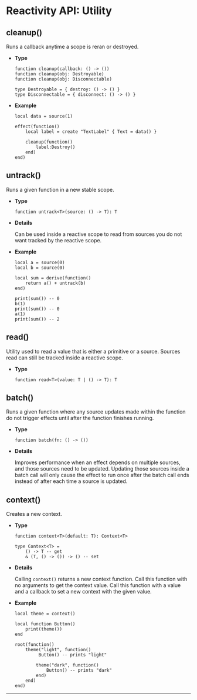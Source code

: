 # Reactivity API: Utility

## cleanup()

Runs a callback anytime a scope is reran or destroyed.

- **Type**

    ```luau
    function cleanup(callback: () -> ())
    function cleanup(obj: Destroyable)
    function cleanup(obj: Disconnectable)

    type Destroyable = { destroy: () -> () }
    type Disconnectable = { disconnect: () -> () }
    ```

- **Example**

    ```luau
    local data = source(1)

    effect(function()
        local label = create "TextLabel" { Text = data() }

        cleanup(function()
            label:Destroy()
        end)
    end)
    ```

## untrack()

Runs a given function in a new stable scope.

- **Type**

    ```luau
    function untrack<T>(source: () -> T): T
    ```

- **Details**

    Can be used inside a reactive scope to read from sources you do not want
    tracked by the reactive scope.

- **Example**

    ```luau
    local a = source(0)
    local b = source(0)

    local sum = derive(function()
        return a() + untrack(b)
    end)

    print(sum()) -- 0
    b(1)
    print(sum()) -- 0
    a(1)
    print(sum()) -- 2
    ```

## read()

Utility used to read a value that is either a primitive or a source. Sources
read can still be tracked inside a reactive scope.

- **Type**

    ```luau
    function read<T>(value: T | () -> T): T
    ```

## batch()

Runs a given function where any source updates made within the function do not
trigger effects until after the function finishes running.

- **Type**

    ```luau
    function batch(fn: () -> ())
    ```

- **Details**

    Improves performance when an effect depends on multiple sources, and those
    sources need to be updated. Updating those sources inside a batch call will
    only cause the effect to run once after the batch call ends instead of after
    each time a source is updated.

## context()

Creates a new context.

- **Type**

    ```luau
    function context<T>(default: T): Context<T>

    type Context<T> =
        () -> T -- get
        & (T, () -> ()) -> () -- set
    ```

- **Details**

    Calling `context()` returns a new context function.
    Call this function with no arguments to get the context value.
    Call this function with a value and a callback to set a new context with the
    given value.

- **Example**

    ```luau
    local theme = context()

    local function Button()
        print(theme())
    end

    root(function()
        theme("light", function()
             Button() -- prints "light"

            theme("dark", function()
                Button() -- prints "dark"
            end)
        end)
    end)
    ```

--------------------------------------------------------------------------------
